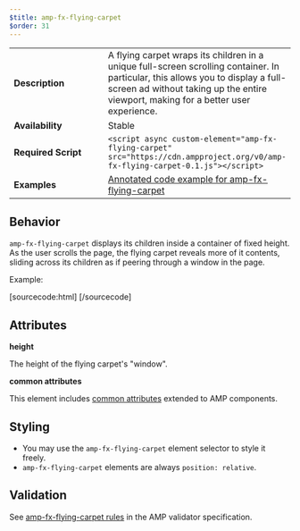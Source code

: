 ```yaml
---
$title: amp-fx-flying-carpet
$order: 31
---
```


<!---
Copyright 2016 The AMP HTML Authors. All Rights Reserved.

Licensed under the Apache License, Version 2.0 (the "License");
you may not use this file except in compliance with the License.
You may obtain a copy of the License at

      http://www.apache.org/licenses/LICENSE-2.0

Unless required by applicable law or agreed to in writing, software
distributed under the License is distributed on an "AS-IS" BASIS,
WITHOUT WARRANTIES OR CONDITIONS OF ANY KIND, either express or implied.
See the License for the specific language governing permissions and
limitations under the License.
-->



<table>
  <tr>
    <td class="col-fourty"><strong>Description</strong></td>
    <td>A flying carpet wraps its children in a unique full-screen scrolling container. In particular, this allows you to display a full-screen ad without taking up the entire viewport, making for a better user experience.</td>
  </tr>
  <tr>
    <td class="col-fourty" width="40%"><strong>Availability</strong></td>
    <td>Stable</td>
  </tr>
  <tr>
    <td class="col-fourty"><strong>Required Script</strong></td>
    <td><code>&lt;script async custom-element="amp-fx-flying-carpet" src="https://cdn.ampproject.org/v0/amp-fx-flying-carpet-0.1.js">&lt;/script></code></td>
  </tr>
  <tr>
    <td class="col-fourty"><strong>Examples</strong></td>
    <td><a href="https://ampbyexample.com/components/amp-fx-flying-carpet/">Annotated code example for amp-fx-flying-carpet</a></td>
  </tr>
</table>

## Behavior

`amp-fx-flying-carpet` displays its children inside a container of fixed height. As the user scrolls the page, the flying carpet reveals more of it contents, sliding across its children as if peering through a window in the page.

Example:

[sourcecode:html]
<amp-fx-flying-carpet height="300px">
  <amp-img src="fullscreen.png" width="300" height="500" layout="responsive"></amp-img>
</amp-fx-flying-carpet>
[/sourcecode]

## Attributes

**height**

The height of the flying carpet's "window".

**common attributes**

This element includes [common attributes](https://www.ampproject.org/docs/reference/common_attributes) extended to AMP components.

## Styling

- You may use the `amp-fx-flying-carpet` element selector to style it freely.
- `amp-fx-flying-carpet` elements are always `position: relative`.

## Validation

See [amp-fx-flying-carpet rules](https://github.com/ampproject/amphtml/blob/master/extensions/amp-fx-flying-carpet/0.1/validator-amp-fx-flying-carpet.protoascii) in the AMP validator specification.
